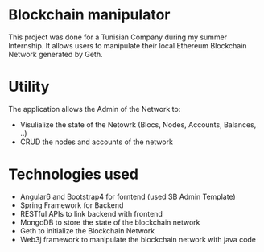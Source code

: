 # Blockchain manipulator

This project was done for a Tunisian Company during my summer Internship.
It allows users to manipulate their local Ethereum Blockchain Network generated by Geth.

# Utility

The application allows the Admin of the Network to:
- Visulialize the state of the Netowrk (Blocs, Nodes, Accounts, Balances, ..)
- CRUD the nodes and accounts of the network

# Technologies used

- Angular6 and Bootstrap4 for forntend (used SB Admin Template)
- Spring Framework for Backend
- RESTful APIs to link backend with frontend
- MongoDB to store the state of the blockchain network
- Geth to initialize the Blockchain Network
- Web3j framework to manipulate the blockchain network with java code
